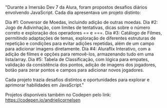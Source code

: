 "Durante a Imersão Dev 7 da Alura, foram propostos desafios diários envolvendo JavaScript. Cada dia apresentava um projeto distinto:

Dia #1: Conversor de Moedas, incluindo adição de outras moedas.
Dia #2: Jogo de Adivinhação, com limites de tentativas, dicas sobre o número correto e exploração dos operadores == e ===.
Dia #3: Catálogo de Filmes, permitindo adaptações de temas, exploração de diferentes estruturas de repetição e condições para evitar adições repetidas, além de um campo para adicionar imagens diretamente.
Dia #4: Aluraflix Interativo, com a adição de filmes e opções para removê-los, armazenando tudo em uma lista/array.
Dia #5: Tabela de Classificação, com lógica para empates, validação da consistência dos pontos, adição de imagens dos jogadores, botão para zerar pontos e campos para adicionar novos jogadores.

Cada projeto trazia desafios distintos e oportunidades para explorar e aprimorar habilidades em JavaScript."

Projetos disponíveis também no Codepen pelo link:
https://codepen.io/andrielicornelsen






